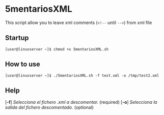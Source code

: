 # 5mentariosXML
This script allow you to leave xml comments (`<!--` until `-->`) from xml file

## Startup
```
[user@linuxserver ~]$ chmod +x 5mentariosXML.sh
```

## How to use
```
[user@linuxserver ~]$ ./5mentariosXML.sh -f test.xml -o /tmp/test2.xml
```
## Help
[**-f**] *Selecciona el fichero .xml a descomentar.* (required)
[**-o**] *Selecciona la salida del fichero descomentado.* (optional)
